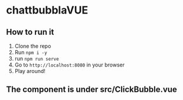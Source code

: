 # chattbubblaVUE



## How to run it 

1. Clone the repo
2. Run <code>npm i -y</code>
3. run <code>npm run serve</code>
4. Go to <code>http://localhost:8080</code> in your browser
5. Play around!


## The component is under src/ClickBubble.vue
